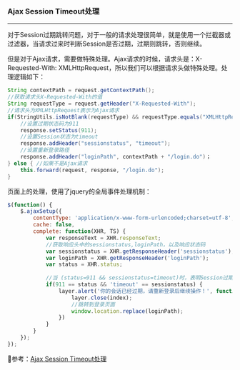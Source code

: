 ### Ajax Session Timeout处理

---

对于Session过期跳转问题，对于一般的请求处理很简单，就是使用一个拦截器或过滤器，当请求过来时判断Session是否过期，过期则跳转，否则继续。

但是对于Ajax请求，需要做特殊处理。Ajax请求的时候，请求头是：X-Requested-With: XMLHttpRequest，所以我们可以根据请求头做特殊处理。处理逻辑如下：

```java
String contextPath = request.getContextPath();
//获取请求头X-Requested-With的值
String requestType = request.getHeader("X-Requested-With");
//请求头为XMLHttpRequest表示为Ajax请求
if(StringUtils.isNotBlank(requestType) && requestType.equals("XMLHttpRequest")) {
  	//设置过期状态码为911
    response.setStatus(911);
  	//设置Session状态为timeout
  	response.addHeader("sessionstatus", "timeout");
  	//设置重新登录路径
  	response.addHeader("loginPath", contextPath + "/login.do")；
} else { //如果不是Ajax请求
    this.forward(request, response, "/login.do");
}
```

页面上的处理，使用了jquery的全局事件处理机制：

```javascript
$(function() {
    $.ajaxSetup({
        contentType: 'application/x-www-form-urlencoded;charset=utf-8',
      	cache: false,
      	complete: function(XHR, TS) {
            var responseText = XHR.responseText;
          	//获取响应头中的sessionstatus,loginPath，以及响应状态码
          	var sessionstatus = XHR.getResponseHeader('sessionstatus');
          	var loginPath = XHR.getResponseHeader('loginPath');
          	var status = XHR.status;
          
          	//当 (status=911 && sessionstatus=timeout)时，表明Session过期
          	if(911 == status && 'timeout' == sessionstatus) {
                layer.alert('你的会话已经过期，请重新登录后继续操作！', function(index) {
                    layer.close(index);
                  	//跳转到登录页面
                  	window.location.replace(loginPath);
                })
            }
        }
    });
});
```

参考：[Ajax Session Timeout处理](lgscofield.iteye.com/blog/2087032)



